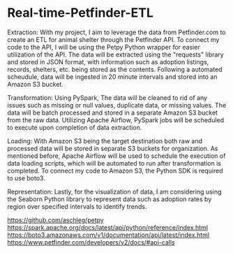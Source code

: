 # Real-time-Petfinder-ETL

Extraction:
With my project, I aim to leverage the data from Petfinder.com to create an ETL for animal shelter through the Petfinder API. To connect my code to the API, I will be using the Petpy Python wrapper for easier utilization of the API.
The data will be extracted using the "requests" library and stored in JSON format, with information such as adoption listings, records, shelters, etc. being stored as the contents. Following a automated scheudule, data will be ingested in 20 minute intervals and stored into an Amazon S3 bucket.

Transformation:
Using PySpark, The data will be cleaned to rid of any issues such as missing or null values, duplicate data, or missing values. The data will be batch processed and stored in a separate Amazon S3 bucket from the raw data. Utilizing Apache Airflow, PySpark jobs will be scheduled to execute upon completion of data extraction. 

Loading:
With Amazon S3 being the target destination both raw and processed data will be stored in separate S3 buckets for organization. As mentioned before, Apache Airflow will be used to schedule the execution of data loading scripts, which will be automated to run after transformation is completed. To connect my code to Amazon S3, the Python SDK is required to use boto3.

Representation:
Lastly, for the visualization of data, I am considering using the Seaborn Python library to represent data such as adoption rates by region over specified intervals to identify trends.

https://github.com/aschleg/petpy
https://spark.apache.org/docs/latest/api/python/reference/index.html
https://boto3.amazonaws.com/v1/documentation/api/latest/index.html
https://www.petfinder.com/developers/v2/docs/#api-calls

